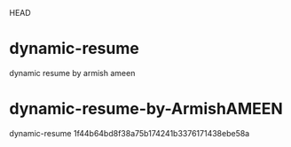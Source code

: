  HEAD
# dynamic-resume
dynamic resume by armish ameen

# dynamic-resume-by-ArmishAMEEN
dynamic-resume
1f44b64bd8f38a75b174241b3376171438ebe58a
